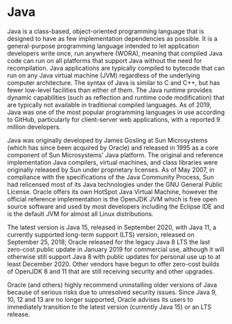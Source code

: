 # Java

Java is a class-based, object-oriented programming language that is designed to have as few implementation dependencies as possible. It is a general-purpose programming language intended to let application developers write once, run anywhere (WORA), meaning that compiled Java code can run on all platforms that support Java without the need for recompilation. Java applications are typically compiled to bytecode that can run on any Java virtual machine (JVM) regardless of the underlying computer architecture. The syntax of Java is similar to C and C++, but has fewer low-level facilities than either of them. The Java runtime provides dynamic capabilities (such as reflection and runtime code modification) that are typically not available in traditional compiled languages. As of 2019, Java was one of the most popular programming languages in use according to GitHub, particularly for client-server web applications, with a reported 9 million developers.

Java was originally developed by James Gosling at Sun Microsystems (which has since been acquired by Oracle) and released in 1995 as a core component of Sun Microsystems' Java platform. The original and reference implementation Java compilers, virtual machines, and class libraries were originally released by Sun under proprietary licenses. As of May 2007, in compliance with the specifications of the Java Community Process, Sun had relicensed most of its Java technologies under the GNU General Public License. Oracle offers its own HotSpot Java Virtual Machine, however the official reference implementation is the OpenJDK JVM which is free open source software and used by most developers including the Eclipse IDE and is the default JVM for almost all Linux distributions.

The latest version is Java 15, released in September 2020, with Java 11, a currently supported long-term support (LTS) version, released on September 25, 2018; Oracle released for the legacy Java 8 LTS the last zero-cost public update in January 2019 for commercial use, although it will otherwise still support Java 8 with public updates for personal use up to at least December 2020. Other vendors have begun to offer zero-cost builds of OpenJDK 8 and 11 that are still receiving security and other upgrades.

Oracle (and others) highly recommend uninstalling older versions of Java because of serious risks due to unresolved security issues. Since Java 9, 10, 12 and 13 are no longer supported, Oracle advises its users to immediately transition to the latest version (currently Java 15) or an LTS release.